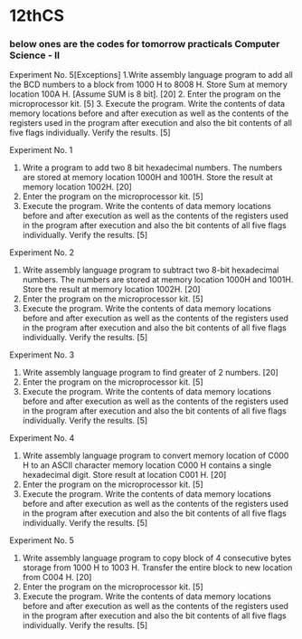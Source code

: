 # 12thCS
### below ones are the codes for tomorrow practicals Computer Science - II

Experiment No. 5[Exceptions]
1.Write assembly language program to add all the BCD numbers to a block from 1000 H to 8008 H. Store Sum at memory location 100A H. [Assume SUM is 8 bit]. 			[20]
2. Enter the program on the microprocessor kit. 							[5]
3. Execute the program. Write the contents of data memory locations
before and after execution as well as the contents of the registers
used in the program after execution and also the bit contents of all
five flags individually. Verify the results. 								[5]

Experiment No. 1
1. Write a program to add two 8 bit hexadecimal numbers. The numbers are stored at memory location 1000H and 1001H. Store the result at memory location 1002H. 		[20]
2. Enter the program on the microprocessor kit. 							[5]
3. Execute the program. Write the contents of data memory locations
before and after execution as well as the contents of the registers
used in the program after execution and also the bit contents of all
five flags individually. Verify the results. 								[5]

Experiment No. 2
1. Write assembly language program to subtract two 8-bit hexadecimal numbers. The numbers are stored at memory location 1000H and 1001H. Store the result at memory location 1002H. 												[20]
2. Enter the program on the microprocessor kit. 							[5]
3. Execute the program. Write the contents of data memory locations
before and after execution as well as the contents of the registers
used in the program after execution and also the bit contents of all
five flags individually. Verify the results. 								[5]

Experiment No. 3
1. Write assembly language program to find greater of 2 numbers. 				[20]
2. Enter the program on the microprocessor kit. 							[5]
3. Execute the program. Write the contents of data memory locations
before and after execution as well as the contents of the registers
used in the program after execution and also the bit contents of all
five flags individually. Verify the results. 								[5]

Experiment No. 4
1. Write assembly language program to convert memory location of C000 H to an ASCII character memory location C000 H contains a single hexadecimal digit. Store result at location C001 H. 												[20]
2. Enter the program on the microprocessor kit. 							[5]
3. Execute the program. Write the contents of data memory locations
before and after execution as well as the contents of the registers
used in the program after execution and also the bit contents of all
five flags individually. Verify the results. 								[5]

Experiment No. 5
1. Write assembly language program to copy block of 4 consecutive bytes storage from 1000 H to 1003 H. Transfer the entire block to new location from C004 H. 				[20]
2. Enter the program on the microprocessor kit. 							[5]
3. Execute the program. Write the contents of data memory locations
before and after execution as well as the contents of the registers
used in the program after execution and also the bit contents of all
five flags individually. Verify the results. 								[5]

